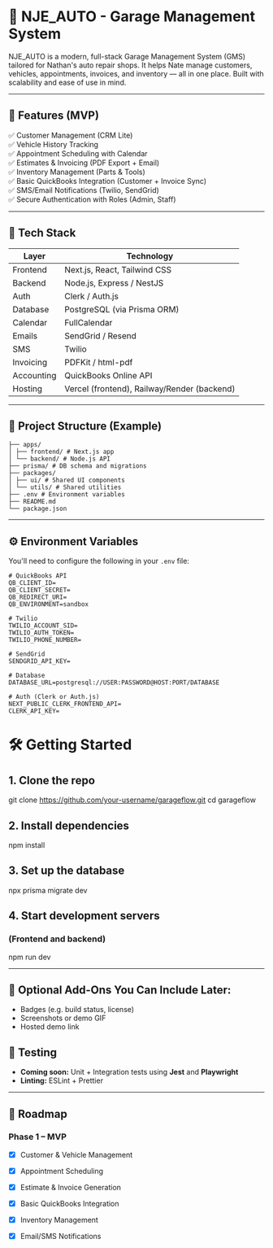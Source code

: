 # 🚗 NJE_AUTO - Garage Management System

NJE_AUTO is a modern, full-stack Garage Management System (GMS) tailored for Nathan's auto repair shops. It helps Nate manage customers, vehicles, appointments, invoices, and inventory — all in one place. Built with scalability and ease of use in mind.

---

## 🔧 Features (MVP)

✅ Customer Management (CRM Lite)  
✅ Vehicle History Tracking  
✅ Appointment Scheduling with Calendar  
✅ Estimates & Invoicing (PDF Export + Email)  
✅ Inventory Management (Parts & Tools)  
✅ Basic QuickBooks Integration (Customer + Invoice Sync)  
✅ SMS/Email Notifications (Twilio, SendGrid)  
✅ Secure Authentication with Roles (Admin, Staff)

---

## 🧱 Tech Stack

| Layer       | Technology                         |
|------------|-------------------------------------|
| Frontend   | Next.js, React, Tailwind CSS        |
| Backend    | Node.js, Express / NestJS           |
| Auth       | Clerk / Auth.js                     |
| Database   | PostgreSQL (via Prisma ORM)         |
| Calendar   | FullCalendar                        |
| Emails     | SendGrid / Resend                   |
| SMS        | Twilio                              |
| Invoicing  | PDFKit / html-pdf                   |
| Accounting | QuickBooks Online API               |
| Hosting    | Vercel (frontend), Railway/Render (backend) |

---

## 📂 Project Structure (Example)
```NJE_AUTO/
├── apps/
│ ├── frontend/ # Next.js app
│ └── backend/ # Node.js API
├── prisma/ # DB schema and migrations
├── packages/
│ ├── ui/ # Shared UI components
│ └── utils/ # Shared utilities
├── .env # Environment variables
├── README.md
└── package.json
```


---

## ⚙️ Environment Variables

You'll need to configure the following in your `.env` file:

```env
# QuickBooks API
QB_CLIENT_ID=
QB_CLIENT_SECRET=
QB_REDIRECT_URI=
QB_ENVIRONMENT=sandbox

# Twilio
TWILIO_ACCOUNT_SID=
TWILIO_AUTH_TOKEN=
TWILIO_PHONE_NUMBER=

# SendGrid
SENDGRID_API_KEY=

# Database
DATABASE_URL=postgresql://USER:PASSWORD@HOST:PORT/DATABASE

# Auth (Clerk or Auth.js)
NEXT_PUBLIC_CLERK_FRONTEND_API=
CLERK_API_KEY=

```

# 🛠️ Getting Started

## 1. Clone the repo
git clone https://github.com/your-username/garageflow.git
cd garageflow

## 2. Install dependencies
npm install

## 3. Set up the database
npx prisma migrate dev

## 4. Start development servers
### (Frontend and backend)
npm run dev



---

## 🔧 Optional Add-Ons You Can Include Later:
- Badges (e.g. build status, license)
- Screenshots or demo GIF
- Hosted demo link

## 🧪 Testing

- **Coming soon:** Unit + Integration tests using **Jest** and **Playwright**
- **Linting:** ESLint + Prettier

---

## 📅 Roadmap

### Phase 1 – MVP
- [x] Customer & Vehicle Management  
- [x] Appointment Scheduling  
- [x] Estimate & Invoice Generation  
- [x] Basic QuickBooks Integration  
- [x] Inventory Management  
- [x] Email/SMS Notifications  

